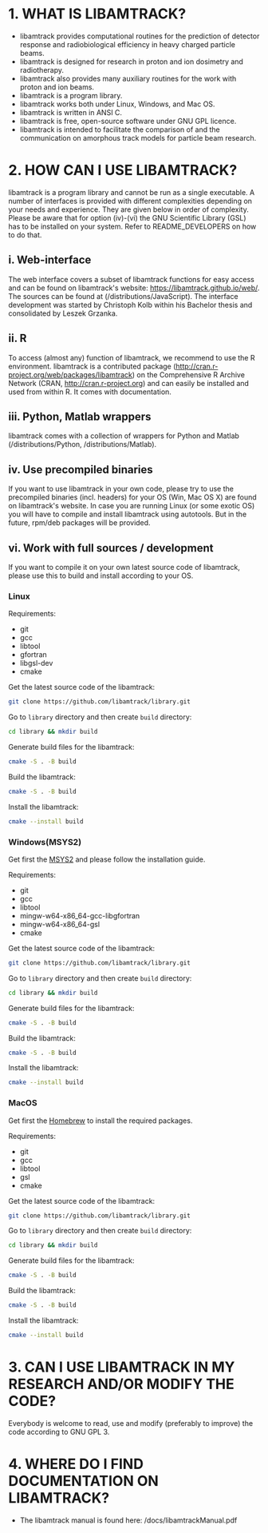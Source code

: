 # 1. WHAT IS LIBAMTRACK?

* libamtrack provides computational routines for the prediction of detector response and radiobiological efficiency in heavy charged particle beams.
* libamtrack is designed for research in proton and ion dosimetry and radiotherapy.
* libamtrack also provides many auxiliary routines for the work with proton and ion beams.
* libamtrack is a program library.
* libamtrack works both under Linux, Windows, and Mac OS.
* libamtrack is written in ANSI C.
* libamtrack is free, open-source software under GNU GPL licence.
* libamtrack is intended to facilitate the comparison of and the communication on amorphous track models for particle beam research.


# 2. HOW CAN I USE LIBAMTRACK?

libamtrack is a program library and cannot be run as a single executable. A number of interfaces is provided with different complexities depending on your needs and experience. They are given below in order of complexity. Please be aware that for option (iv)-(vi) the GNU Scientific Library (GSL) has to be installed on your system.
Refer to README_DEVELOPERS on how to do that.

## i. Web-interface
The web interface covers a subset of libamtrack functions for easy access and can be found on libamtrack's website: https://libamtrack.github.io/web/. The sources can be found at (/distributions/JavaScript). The interface development was started by Christoph Kolb within his Bachelor thesis and consolidated by Leszek Grzanka.

## ii. R
To access (almost any) function of libamtrack, we recommend to use the R environment. libamtrack is a contributed package (http://cran.r-project.org/web/packages/libamtrack) on the Comprehensive R Archive Network (CRAN, http://cran.r-project.org) and can easily be installed and used from within R. It comes with documentation.

## iii. Python, Matlab wrappers
libamtrack comes with a collection of wrappers for Python and Matlab (/distributions/Python, /distributions/Matlab).

## iv. Use precompiled binaries
If you want to use libamtrack in your own code, please try to use the precompiled binaries (incl. headers) for your OS (Win, Mac OS X) are found on libamtrack's website. In case you are running Linux (or some exotic OS) you will have to compile and install libamtrack using autotools. But in the future, rpm/deb packages will be provided. 

## vi. Work with full sources / development

If you want to compile it on your own latest source code of libamtrack, please use this to build and install according to your OS.

### Linux

Requirements:
- git
- gcc
- libtool
- gfortran
- libgsl-dev
- cmake

Get the latest source code of the libamtrack:

```bash
git clone https://github.com/libamtrack/library.git
```

Go to `library` directory and then create `build` directory:

```bash
cd library && mkdir build
```

Generate build files for the libamtrack:
```bash
cmake -S . -B build
```

Build the libamtrack:
```bash
cmake -S . -B build
```

Install the libamtrack:
```bash
cmake --install build
```

### Windows(MSYS2)

Get first the [MSYS2](https://www.msys2.org/) and please follow the installation guide.

Requirements:
- git
- gcc
- libtool
- mingw-w64-x86_64-gcc-libgfortran
- mingw-w64-x86_64-gsl
- cmake

Get the latest source code of the libamtrack:

```bash
git clone https://github.com/libamtrack/library.git
```

Go to `library` directory and then create `build` directory:

```bash
cd library && mkdir build
```

Generate build files for the libamtrack:
```bash
cmake -S . -B build
```

Build the libamtrack:
```bash
cmake -S . -B build
```

Install the libamtrack:
```bash
cmake --install build
```
### MacOS

Get first the [Homebrew](https://brew.sh/) to install the required packages.

Requirements:
- git
- gcc
- libtool
- gsl
- cmake

Get the latest source code of the libamtrack:

```bash
git clone https://github.com/libamtrack/library.git
```

Go to `library` directory and then create `build` directory:

```bash
cd library && mkdir build
```

Generate build files for the libamtrack:
```bash
cmake -S . -B build
```

Build the libamtrack:
```bash
cmake -S . -B build
```

Install the libamtrack:
```bash
cmake --install build
```

# 3. CAN I USE LIBAMTRACK IN MY RESEARCH AND/OR MODIFY THE CODE?

Everybody is welcome to read, use and modify (preferably to improve) the code according to GNU GPL 3.


# 4. WHERE DO I FIND DOCUMENTATION ON LIBAMTRACK?

- The libamtrack manual is found here: /docs/libamtrackManual.pdf